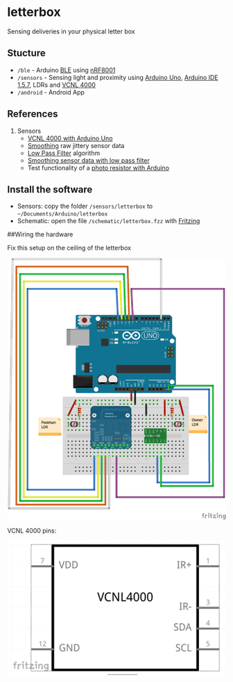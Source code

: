 letterbox
=========

Sensing deliveries in your physical letter box

## Stucture

- `/ble` - Arduino [BLE](http://en.wikipedia.org/wiki/Bluetooth_low_energy) using [nRF8001](http://www.nordicsemi.com/eng/Products/Bluetooth-R-low-energy/nRF8001)
- `/sensors` - Sensing light and proximity using [Arduino Uno](http://arduino.cc/en/Main/arduinoBoardUno), [Arduino IDE 1.5.7](http://arduino.cc/en/main/software), LDRs and [VCNL 4000](http://www.adafruit.com/products/466)
- `/android` - Android App

## References

1. Sensors
	- [VCNL 4000 with Arduino Uno](https://github.com/adafruit/VCNL4000/blob/master/vcnl4000.pde)
	- [Smoothing](http://playground.arduino.cc/main/smooth) raw jittery sensor data
	- [Low Pass Filter](http://en.wikipedia.org/wiki/Low-pass_filter) algorithm
	- [Smoothing sensor data with low pass filter](http://blog.thomnichols.org/2011/08/smoothing-sensor-data-with-a-low-pass-filter)
	- Test functionality of a [photo resistor with Arduino](http://playground.arduino.cc/Learning/PhotoResistor)
	
## Install the software

- Sensors: copy the folder `/sensors/letterbox` to `~/Documents/Arduino/letterbox`
- Schematic: open the file `/schematic/letterbox.fzz` with [Fritzing](http://fritzing.org/download/)	
	
##Wiring the hardware

Fix this setup on the ceiling of the letterbox

![](readme-img/breadboard.jpg)

VCNL 4000 pins:

![](readme-img/vcnl4000-pins.png)